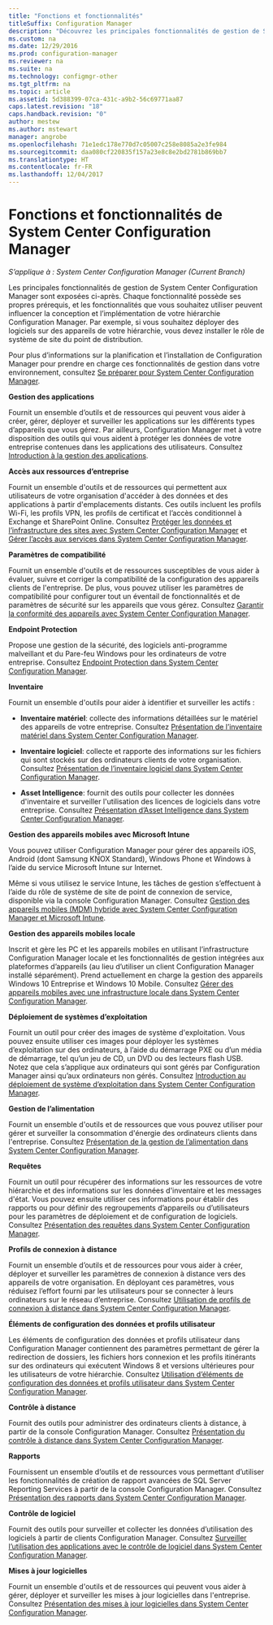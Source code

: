 ```yaml
---
title: "Fonctions et fonctionnalités"
titleSuffix: Configuration Manager
description: "Découvrez les principales fonctionnalités de gestion de System Center Configuration Manager."
ms.custom: na
ms.date: 12/29/2016
ms.prod: configuration-manager
ms.reviewer: na
ms.suite: na
ms.technology: configmgr-other
ms.tgt_pltfrm: na
ms.topic: article
ms.assetid: 5d388399-07ca-431c-a9b2-56c69771aa87
caps.latest.revision: "18"
caps.handback.revision: "0"
author: mestew
ms.author: mstewart
manager: angrobe
ms.openlocfilehash: 71e1edc178e770d7c05007c258e8085a2e3fe984
ms.sourcegitcommit: daa080cf220835f157a23e8c8e2bd2781b869bb7
ms.translationtype: HT
ms.contentlocale: fr-FR
ms.lasthandoff: 12/04/2017
---
```

# <a name="features-and-capabilities-of-system-center-configuration-manager"></a>Fonctions et fonctionnalités de System Center Configuration Manager

*S’applique à : System Center Configuration Manager (Current Branch)*

Les principales fonctionnalités de gestion de System Center Configuration Manager sont exposées ci-après. Chaque fonctionnalité possède ses propres prérequis, et les fonctionnalités que vous souhaitez utiliser peuvent influencer la conception et l’implémentation de votre hiérarchie Configuration Manager. Par exemple, si vous souhaitez déployer des logiciels sur des appareils de votre hiérarchie, vous devez installer le rôle de système de site du point de distribution.  

 Pour plus d’informations sur la planification et l’installation de Configuration Manager pour prendre en charge ces fonctionnalités de gestion dans votre environnement, consultez [Se préparer pour System Center Configuration Manager](../../../core/plan-design/get-ready.md).  

 **Gestion des applications**  

 Fournit un ensemble d’outils et de ressources qui peuvent vous aider à créer, gérer, déployer et surveiller les applications sur les différents types d’appareils que vous gérez. Par ailleurs, Configuration Manager met à votre disposition des outils qui vous aident à protéger les données de votre entreprise contenues dans les applications des utilisateurs. Consultez [Introduction à la gestion des applications](/sccm/apps/understand/introduction-to-application-management).

 **Accès aux ressources d’entreprise**  

 Fournit un ensemble d'outils et de ressources qui permettent aux utilisateurs de votre organisation d'accéder à des données et des applications à partir d'emplacements distants. Ces outils incluent les profils Wi-Fi, les profils VPN, les profils de certificat et l’accès conditionnel à Exchange et SharePoint Online. Consultez [Protéger les données et l’infrastructure des sites avec System Center Configuration Manager](../../../protect/understand/protect-data-and-site-infrastructure.md) et [Gérer l’accès aux services dans System Center Configuration Manager](../../../protect/deploy-use/manage-access-to-services.md).  

 **Paramètres de compatibilité**  

 Fournit un ensemble d'outils et de ressources susceptibles de vous aider à évaluer, suivre et corriger la compatibilité de la configuration des appareils clients de l'entreprise. De plus, vous pouvez utiliser les paramètres de compatibilité pour configurer tout un éventail de fonctionnalités et de paramètres de sécurité sur les appareils que vous gérez. Consultez [Garantir la conformité des appareils avec System Center Configuration Manager](../../../compliance/understand/ensure-device-compliance.md).  

 **Endpoint Protection**  

 Propose une gestion de la sécurité, des logiciels anti-programme malveillant et du Pare-feu Windows pour les ordinateurs de votre entreprise. Consultez [Endpoint Protection dans System Center Configuration Manager](../../../protect/deploy-use/endpoint-protection.md).  

 **Inventaire**  

 Fournit un ensemble d'outils pour aider à identifier et surveiller les actifs :  

-   **Inventaire matériel**: collecte des informations détaillées sur le matériel des appareils de votre entreprise. Consultez [Présentation de l’inventaire matériel dans System Center Configuration Manager](../../../core/clients/manage/inventory/introduction-to-hardware-inventory.md).  

-   **Inventaire logiciel**: collecte et rapporte des informations sur les fichiers qui sont stockés sur des ordinateurs clients de votre organisation. Consultez [Présentation de l’inventaire logiciel dans System Center Configuration Manager](../../../core/clients/manage/inventory/introduction-to-software-inventory.md).  

-   **Asset Intelligence**: fournit des outils pour collecter les données d'inventaire et surveiller l'utilisation des licences de logiciels dans votre entreprise. Consultez [Présentation d’Asset Intelligence dans System Center Configuration Manager](../../../core/clients/manage/asset-intelligence/introduction-to-asset-intelligence.md).  

**Gestion des appareils mobiles avec Microsoft Intune**  

 Vous pouvez utiliser Configuration Manager pour gérer des appareils iOS, Android (dont Samsung KNOX Standard), Windows Phone et Windows à l’aide du service Microsoft Intune sur Internet.

 Même si vous utilisez le service Intune, les tâches de gestion s’effectuent à l’aide du rôle de système de site de point de connexion de service, disponible via la console Configuration Manager. Consultez [Gestion des appareils mobiles (MDM) hybride avec System Center Configuration Manager et Microsoft Intune](../../../mdm/understand/hybrid-mobile-device-management.md).  

 **Gestion des appareils mobiles locale**  

 Inscrit et gère les PC et les appareils mobiles en utilisant l’infrastructure Configuration Manager locale et les fonctionnalités de gestion intégrées aux plateformes d’appareils (au lieu d’utiliser un client Configuration Manager installé séparément). Prend actuellement en charge la gestion des appareils Windows 10 Entreprise et Windows 10 Mobile. Consultez [Gérer des appareils mobiles avec une infrastructure locale dans System Center Configuration Manager](../../../mdm/understand/manage-mobile-devices-with-on-premises-infrastructure.md).  

 **Déploiement de systèmes d’exploitation**  

 Fournit un outil pour créer des images de système d'exploitation. Vous pouvez ensuite utiliser ces images pour déployer les systèmes d’exploitation sur des ordinateurs, à l’aide du démarrage PXE ou d’un média de démarrage, tel qu’un jeu de CD, un DVD ou des lecteurs flash USB. Notez que cela s’applique aux ordinateurs qui sont gérés par Configuration Manager ainsi qu’aux ordinateurs non gérés. Consultez [Introduction au déploiement de système d’exploitation dans System Center Configuration Manager](../../../osd/understand/introduction-to-operating-system-deployment.md).  

 **Gestion de l’alimentation**  

 Fournit un ensemble d'outils et de ressources que vous pouvez utiliser pour gérer et surveiller la consommation d'énergie des ordinateurs clients dans l'entreprise. Consultez [Présentation de la gestion de l’alimentation dans System Center Configuration Manager](../../../core/clients/manage/power/introduction-to-power-management.md).  

 **Requêtes**  

 Fournit un outil pour récupérer des informations sur les ressources de votre hiérarchie et des informations sur les données d'inventaire et les messages d'état. Vous pouvez ensuite utiliser ces informations pour établir des rapports ou pour définir des regroupements d’appareils ou d’utilisateurs pour les paramètres de déploiement et de configuration de logiciels. Consultez [Présentation des requêtes dans System Center Configuration Manager](../../../core/servers/manage/introduction-to-queries.md).  

 **Profils de connexion à distance**  

 Fournit un ensemble d’outils et de ressources pour vous aider à créer, déployer et surveiller les paramètres de connexion à distance vers des appareils de votre organisation. En déployant ces paramètres, vous réduisez l’effort fourni par les utilisateurs pour se connecter à leurs ordinateurs sur le réseau d’entreprise. Consultez [Utilisation de profils de connexion à distance dans System Center Configuration Manager](/sccm/compliance/deploy-use/create-remote-connection-profiles).  

 **Éléments de configuration des données et profils utilisateur**  

 Les éléments de configuration des données et profils utilisateur dans Configuration Manager contiennent des paramètres permettant de gérer la redirection de dossiers, les fichiers hors connexion et les profils itinérants sur des ordinateurs qui exécutent Windows 8 et versions ultérieures pour les utilisateurs de votre hiérarchie. Consultez [Utilisation d’éléments de configuration des données et profils utilisateur dans System Center Configuration Manager](/sccm/compliance/deploy-use/create-user-data-and-profiles-configuration-items).  

 **Contrôle à distance**  

 Fournit des outils pour administrer des ordinateurs clients à distance, à partir de la console Configuration Manager. Consultez [Présentation du contrôle à distance dans System Center Configuration Manager](../../../core/clients/manage/remote-control/introduction-to-remote-control.md).  

 **Rapports**  

 Fournissent un ensemble d’outils et de ressources vous permettant d’utiliser les fonctionnalités de création de rapport avancées de SQL Server Reporting Services à partir de la console Configuration Manager. Consultez [Présentation des rapports dans System Center Configuration Manager](../../../core/servers/manage/introduction-to-reporting.md).  

 **Contrôle de logiciel**  

 Fournit des outils pour surveiller et collecter les données d’utilisation des logiciels à partir de clients Configuration Manager. Consultez [Surveiller l’utilisation des applications avec le contrôle de logiciel dans System Center Configuration Manager](../../../apps/deploy-use/monitor-app-usage-with-software-metering.md).  

 **Mises à jour logicielles**  

 Fournit un ensemble d'outils et de ressources qui peuvent vous aider à gérer, déployer et surveiller les mises à jour logicielles dans l'entreprise. Consultez [Présentation des mises à jour logicielles dans System Center Configuration Manager](/sccm/sum/understand/software-updates-introduction).  
